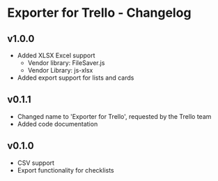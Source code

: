 
Exporter for Trello - Changelog
===============================


v1.0.0
-------

- Added XLSX Excel support
	- Vendor library: FileSaver.js
	- Vendor Library: js-xlsx
- Added export support for lists and cards


v0.1.1
-------

- Changed name to 'Exporter for Trello', requested by the Trello team
- Added code documentation


v0.1.0
-------

- CSV support
- Export functionality for checklists

